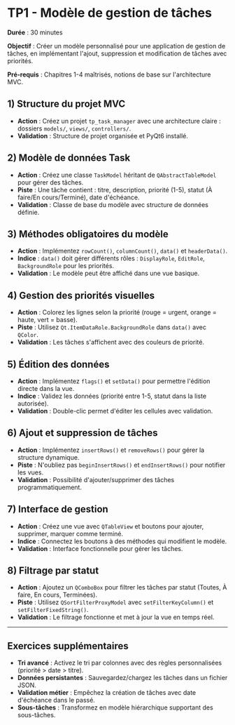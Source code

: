 # TP1 - Modèle de gestion de tâches

**Durée** : 30 minutes

**Objectif** : Créer un modèle personnalisé pour une application de gestion de tâches, en implémentant l'ajout, suppression et modification de tâches avec priorités.

**Pré-requis** : Chapitres 1-4 maîtrisés, notions de base sur l'architecture MVC.

## 1) Structure du projet MVC

- **Action** : Créez un projet `tp_task_manager` avec une architecture claire : dossiers `models/`, `views/`, `controllers/`.
- **Validation** : Structure de projet organisée et PyQt6 installé.

## 2) Modèle de données Task

- **Action** : Créez une classe `TaskModel` héritant de `QAbstractTableModel` pour gérer des tâches.
- **Piste** : Une tâche contient : titre, description, priorité (1-5), statut (À faire/En cours/Terminé), date d'échéance.
- **Validation** : Classe de base du modèle avec structure de données définie.

## 3) Méthodes obligatoires du modèle

- **Action** : Implémentez `rowCount()`, `columnCount()`, `data()` et `headerData()`.
- **Indice** : `data()` doit gérer différents rôles : `DisplayRole`, `EditRole`, `BackgroundRole` pour les priorités.
- **Validation** : Le modèle peut être affiché dans une vue basique.

## 4) Gestion des priorités visuelles

- **Action** : Colorez les lignes selon la priorité (rouge = urgent, orange = haute, vert = basse).
- **Piste** : Utilisez `Qt.ItemDataRole.BackgroundRole` dans `data()` avec `QColor`.
- **Validation** : Les tâches s'affichent avec des couleurs de priorité.

## 5) Édition des données

- **Action** : Implémentez `flags()` et `setData()` pour permettre l'édition directe dans la vue.
- **Indice** : Validez les données (priorité entre 1-5, statut dans la liste autorisée).
- **Validation** : Double-clic permet d'éditer les cellules avec validation.

## 6) Ajout et suppression de tâches

- **Action** : Implémentez `insertRows()` et `removeRows()` pour gérer la structure dynamique.
- **Piste** : N'oubliez pas `beginInsertRows()` et `endInsertRows()` pour notifier les vues.
- **Validation** : Possibilité d'ajouter/supprimer des tâches programmatiquement.

## 7) Interface de gestion

- **Action** : Créez une vue avec `QTableView` et boutons pour ajouter, supprimer, marquer comme terminé.
- **Indice** : Connectez les boutons à des méthodes qui modifient le modèle.
- **Validation** : Interface fonctionnelle pour gérer les tâches.

## 8) Filtrage par statut

- **Action** : Ajoutez un `QComboBox` pour filtrer les tâches par statut (Toutes, À faire, En cours, Terminées).
- **Piste** : Utilisez `QSortFilterProxyModel` avec `setFilterKeyColumn()` et `setFilterFixedString()`.
- **Validation** : Le filtrage fonctionne et met à jour la vue en temps réel.

---

## Exercices supplémentaires

- **Tri avancé** : Activez le tri par colonnes avec des règles personnalisées (priorité > date > titre).
- **Données persistantes** : Sauvegardez/chargez les tâches dans un fichier JSON.
- **Validation métier** : Empêchez la création de tâches avec date d'échéance dans le passé.
- **Sous-tâches** : Transformez en modèle hiérarchique supportant des sous-tâches.
